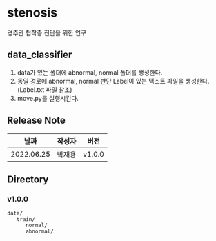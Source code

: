 # stenosis
경추관 협착증 진단을 위한 연구

## data_classifier 
 1. data가 있는 폴더에 abnormal, normal 폴더를 생성한다.
 2. 동일 경로에 abnormal, normal 판단 Label이 있는 텍스트 파일을 생성한다. (Label.txt 파일 참조)
 3. move.py를 실행시킨다.

## Release Note
|날짜|작성자|버전|
|----------|------|------|
|2022.06.25|박재용|v1.0.0|

## Directory
### v1.0.0
```
data/
   train/
      normal/
      abnormal/
